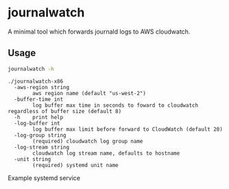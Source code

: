 # journalwatch

A minimal tool which forwards journald logs to AWS cloudwatch.

## Usage

```bash
journalwatch -h
```

```text
./journalwatch-x86
  -aws-region string
    	aws region name (default "us-west-2")
  -buffer-time int
    	log buffer max time in seconds to foward to cloudwatch regardless of buffer size (default 8)
  -h	print help
  -log-buffer int
    	log buffer max limit before forward to CloudWatch (default 20)
  -log-group string
    	(required) cloudwatch log group name
  -log-stream string
    	cloudwatch log stream name, defaults to hostname
  -unit string
    	(required) systemd unit name
```

Example systemd service

```unit file (systemd)

```
